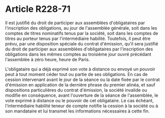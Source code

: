 # Article R228-71

Il est justifié du droit de participer aux assemblées d'obligataires par l'inscription des obligations, au jour de l'assemblée générale, soit dans les comptes de titres nominatifs tenus par la société, soit dans les comptes de titres au porteur tenus par l'intermédiaire habilité. Toutefois, il peut être prévu, par une disposition spéciale du contrat d'émission, qu'il sera justifié du droit de participer aux assemblées d'obligataires par l'inscription des obligations dans les mêmes comptes au troisième jour ouvré précédant l'assemblée à zéro heure, heure de Paris.

L'obligataire qui a déjà exprimé son vote à distance ou envoyé un pouvoir peut à tout moment céder tout ou partie de ses obligations. En cas de cession intervenant avant le jour de la séance ou la date fixée par le contrat d'émission en application de la dernière phrase du premier alinéa, et sauf dispositions particulières du contrat d'émission, la société invalide ou modifie en conséquence, avant l'ouverture de la séance de l'assemblée, le vote exprimé à distance ou le pouvoir de cet obligataire. Le cas échéant, l'intermédiaire habilité teneur de compte notifie la cession à la société ou à son mandataire et lui transmet les informations nécessaires à cette fin.

